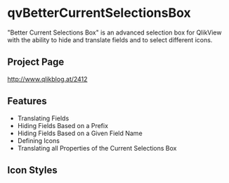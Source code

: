 # qvBetterCurrentSelectionsBox
"Better Current Selections Box" is an advanced selection box for QlikView with the ability to hide and translate fields and to select different icons.

## Project Page

http://www.qlikblog.at/2412

## Features

* Translating Fields
* Hiding Fields Based on a Prefix
* Hiding Fields Based on a Given Field Name
* Defining Icons
* Translating all Properties of the Current Selections Box

## Icon Styles

